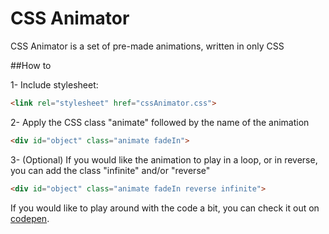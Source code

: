 # CSS Animator

CSS Animator is a set of pre-made animations, written in only CSS

##How to

1- Include stylesheet:

```html
<link rel="stylesheet" href="cssAnimator.css"> 
```

2- Apply the CSS class "animate" followed by the name of the animation 

```html
<div id="object" class="animate fadeIn">
```

3- (Optional) If you would like the animation to play in a loop, or in reverse, you can add the class "infinite" and/or "reverse"
```html
<div id="object" class="animate fadeIn reverse infinite">
```

If you would like to play around with the code a bit, you can check it out on [codepen](http://gordosan.github.io/cssAnimator/).
